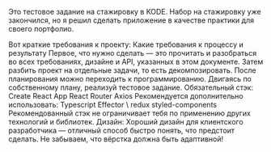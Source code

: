 Это тестовое задание на стажировку в KODE. Набор на стажировку уже закончился, но я решил сделать приложение в качестве практики для своего портфолио.

Вот краткие требования к проекту:
Какие требования к процессу и результату
Первое, что нужно сделать — это прочитать и разобраться во всех требованиях, дизайне и API, указанных в этом документе. Затем разбить проект на отдельные задачи, то есть декомпозировать. После планирования можно переходить к программированию. Двигаясь по собственному плану, реализуй тестовое задание.
Обязательный стэк:
Create React App
React Router
Axios
Рекомендуется дополнительно использовать:
Typescript
Effector \ redux
styled-components
Рекомендованный стэк не ограничивает тебя по применению других технологий и библиотек.
Дизайн: 
Хороший дизайн для клиентского разработчика — отличный способ быстро понять, что предстоит сделать. Не забываем, что вёрстка должна быть адаптивной!
